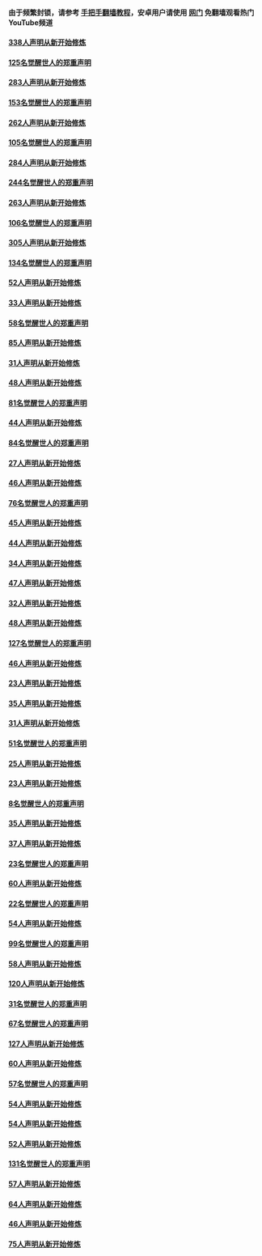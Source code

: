 #### 由于频繁封锁，请参考 [手把手翻墙教程](https://github.com/gfw-breaker/guides/wiki/)，安卓用户请使用 [网门](https://github.com/gfw-breaker/nogfw/blob/master/dl.md?t=04271500) 免翻墙观看热门YouTube频道 

#### [338人声明从新开始修炼](../pages/91/423540.md?t=04271500) 

#### [125名觉醒世人的郑重声明](../pages/91/423539.md?t=04271500) 

#### [283人声明从新开始修炼](../pages/91/423296.md?t=04271500) 

#### [153名觉醒世人的郑重声明](../pages/91/423295.md?t=04271500) 

#### [262人声明从新开始修炼](../pages/91/423004.md?t=04271500) 

#### [105名觉醒世人的郑重声明](../pages/91/423003.md?t=04271500) 

#### [284人声明从新开始修炼](../pages/91/422707.md?t=04271500) 

#### [244名觉醒世人的郑重声明](../pages/91/422706.md?t=04271500) 

#### [263人声明从新开始修炼](../pages/91/422553.md?t=04271500) 

#### [106名觉醒世人的郑重声明](../pages/91/422552.md?t=04271500) 

#### [305人声明从新开始修炼](../pages/91/422153.md?t=04271500) 

#### [134名觉醒世人的郑重声明](../pages/91/422152.md?t=04271500) 

#### [52人声明从新开始修炼](../pages/91/421846.md?t=04271500) 

#### [33人声明从新开始修炼](../pages/91/421804.md?t=04271500) 

#### [58名觉醒世人的郑重声明](../pages/91/421845.md?t=04271500) 

#### [85人声明从新开始修炼](../pages/91/421769.md?t=04271500) 

#### [31人声明从新开始修炼](../pages/91/421763.md?t=04271500) 

#### [48人声明从新开始修炼](../pages/91/421605.md?t=04271500) 

#### [81名觉醒世人的郑重声明](../pages/91/421656.md?t=04271500) 

#### [44人声明从新开始修炼](../pages/91/421544.md?t=04271500) 

#### [84名觉醒世人的郑重声明](../pages/91/421543.md?t=04271500) 

#### [27人声明从新开始修炼](../pages/91/421465.md?t=04271500) 

#### [46人声明从新开始修炼](../pages/91/421454.md?t=04271500) 

#### [76名觉醒世人的郑重声明](../pages/91/421453.md?t=04271500) 

#### [45人声明从新开始修炼](../pages/91/421452.md?t=04271500) 

#### [44人声明从新开始修炼](../pages/91/421422.md?t=04271500) 

#### [34人声明从新开始修炼](../pages/91/421322.md?t=04271500) 

#### [47人声明从新开始修炼](../pages/91/421264.md?t=04271500) 

#### [32人声明从新开始修炼](../pages/91/421225.md?t=04271500) 

#### [48人声明从新开始修炼](../pages/91/421202.md?t=04271500) 

#### [127名觉醒世人的郑重声明](../pages/91/421224.md?t=04271500) 

#### [46人声明从新开始修炼](../pages/91/421203.md?t=04271500) 

#### [23人声明从新开始修炼](../pages/91/421138.md?t=04271500) 

#### [35人声明从新开始修炼](../pages/91/421122.md?t=04271500) 

#### [31人声明从新开始修炼](../pages/91/421081.md?t=04271500) 

#### [51名觉醒世人的郑重声明](../pages/91/421080.md?t=04271500) 

#### [25人声明从新开始修炼](../pages/91/421020.md?t=04271500) 

#### [23人声明从新开始修炼](../pages/91/420884.md?t=04271500) 

#### [8名觉醒世人的郑重声明](../pages/91/420883.md?t=04271500) 

#### [35人声明从新开始修炼](../pages/91/420809.md?t=04271500) 

#### [37人声明从新开始修炼](../pages/91/420766.md?t=04271500) 

#### [23名觉醒世人的郑重声明](../pages/91/420765.md?t=04271500) 

#### [60人声明从新开始修炼](../pages/91/420727.md?t=04271500) 

#### [22名觉醒世人的郑重声明](../pages/91/420726.md?t=04271500) 

#### [54人声明从新开始修炼](../pages/91/420529.md?t=04271500) 

#### [99名觉醒世人的郑重声明](../pages/91/420528.md?t=04271500) 

#### [58人声明从新开始修炼](../pages/91/420198.md?t=04271500) 

#### [120人声明从新开始修炼](../pages/91/420141.md?t=04271500) 

#### [31名觉醒世人的郑重声明](../pages/91/420197.md?t=04271500) 

#### [67名觉醒世人的郑重声明](../pages/91/420140.md?t=04271500) 

#### [127人声明从新开始修炼](../pages/91/420082.md?t=04271500) 

#### [60人声明从新开始修炼](../pages/91/420081.md?t=04271500) 

#### [57名觉醒世人的郑重声明](../pages/91/420080.md?t=04271500) 

#### [54人声明从新开始修炼](../pages/91/419533.md?t=04271500) 

#### [54人声明从新开始修炼](../pages/91/419532.md?t=04271500) 

#### [52人声明从新开始修炼](../pages/91/419531.md?t=04271500) 

#### [131名觉醒世人的郑重声明](../pages/91/419530.md?t=04271500) 

#### [57人声明从新开始修炼](../pages/91/419430.md?t=04271500) 

#### [64人声明从新开始修炼](../pages/91/419429.md?t=04271500) 

#### [46人声明从新开始修炼](../pages/91/419428.md?t=04271500) 

#### [75人声明从新开始修炼](../pages/91/419427.md?t=04271500) 

